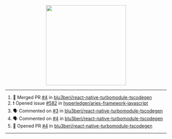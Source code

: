 <p align="center">
<img src="https://user-images.githubusercontent.com/61358536/126118557-75ac74a7-4655-4289-9a8d-e536322b7423.png" height="250" width="250"/>
</p>

---

<!--START_SECTION:activity-->
1. 🎉 Merged PR [#4](https://github.com/blu3beri/react-native-turbomodule-tscodegen/pull/4) in [blu3beri/react-native-turbomodule-tscodegen](https://github.com/blu3beri/react-native-turbomodule-tscodegen)
2. ❗️ Opened issue [#582](https://github.com/hyperledger/aries-framework-javascript/issues/582) in [hyperledger/aries-framework-javascript](https://github.com/hyperledger/aries-framework-javascript)
3. 🗣 Commented on [#3](https://github.com/blu3beri/react-native-turbomodule-tscodegen/issues/3) in [blu3beri/react-native-turbomodule-tscodegen](https://github.com/blu3beri/react-native-turbomodule-tscodegen)
4. 🗣 Commented on [#4](https://github.com/blu3beri/react-native-turbomodule-tscodegen/issues/4) in [blu3beri/react-native-turbomodule-tscodegen](https://github.com/blu3beri/react-native-turbomodule-tscodegen)
5. 💪 Opened PR [#4](https://github.com/blu3beri/react-native-turbomodule-tscodegen/pull/4) in [blu3beri/react-native-turbomodule-tscodegen](https://github.com/blu3beri/react-native-turbomodule-tscodegen)
<!--END_SECTION:activity-->

---
